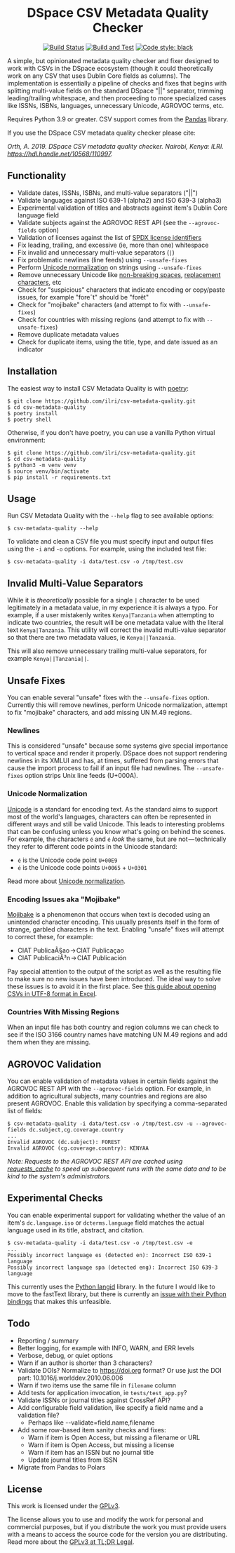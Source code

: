 <h1 align="center">DSpace CSV Metadata Quality Checker</h1>

<p align="center">
  <a href="https://ci.mjanja.ch/alanorth/csv-metadata-quality"><img alt="Build Status" src="https://ci.mjanja.ch/api/badges/alanorth/csv-metadata-quality/status.svg"></a>
  <a href="https://github.com/ilri/csv-metadata-quality/actions"><img alt="Build and Test" src="https://github.com/ilri/csv-metadata-quality/workflows/Build%20and%20Test/badge.svg"></a>
  <a href="https://github.com/psf/black"><img alt="Code style: black" src="https://img.shields.io/badge/code%20style-black-000000.svg"></a>
</p>

A simple, but opinionated metadata quality checker and fixer designed to work with CSVs in the DSpace ecosystem (though it could theoretically work on any CSV that uses Dublin Core fields as columns). The implementation is essentially a pipeline of checks and fixes that begins with splitting multi-value fields on the standard DSpace "||" separator, trimming leading/trailing whitespace, and then proceeding to more specialized cases like ISSNs, ISBNs, languages, unnecessary Unicode, AGROVOC terms, etc.

Requires Python 3.9 or greater. CSV support comes from the [Pandas](https://pandas.pydata.org/) library.

If you use the DSpace CSV metadata quality checker please cite:

*Orth, A. 2019. DSpace CSV metadata quality checker. Nairobi, Kenya: ILRI. https://hdl.handle.net/10568/110997.*

## Functionality

- Validate dates, ISSNs, ISBNs, and multi-value separators ("||")
- Validate languages against ISO 639-1 (alpha2) and ISO 639-3 (alpha3)
- Experimental validation of titles and abstracts against item's Dublin Core language field
- Validate subjects against the AGROVOC REST API (see the `--agrovoc-fields` option)
- Validation of licenses against the list of [SPDX license identifiers](https://spdx.org/licenses)
- Fix leading, trailing, and excessive (ie, more than one) whitespace
- Fix invalid and unnecessary multi-value separators (`|`)
- Fix problematic newlines (line feeds) using `--unsafe-fixes`
- Perform [Unicode normalization](https://withblue.ink/2019/03/11/why-you-need-to-normalize-unicode-strings.html) on strings using `--unsafe-fixes`
- Remove unnecessary Unicode like [non-breaking spaces](https://en.wikipedia.org/wiki/Non-breaking_space), [replacement characters](https://en.wikipedia.org/wiki/Specials_(Unicode_block)#Replacement_character), etc
- Check for "suspicious" characters that indicate encoding or copy/paste issues, for example "foreˆt" should be "forêt"
- Check for "mojibake" characters (and attempt to fix with `--unsafe-fixes`)
- Check for countries with missing regions (and attempt to fix with `--unsafe-fixes`)
- Remove duplicate metadata values
- Check for duplicate items, using the title, type, and date issued as an indicator

## Installation
The easiest way to install CSV Metadata Quality is with [poetry](https://python-poetry.org):

```
$ git clone https://github.com/ilri/csv-metadata-quality.git
$ cd csv-metadata-quality
$ poetry install
$ poetry shell
```

Otherwise, if you don't have poetry, you can use a vanilla Python virtual environment:

```
$ git clone https://github.com/ilri/csv-metadata-quality.git
$ cd csv-metadata-quality
$ python3 -m venv venv
$ source venv/bin/activate
$ pip install -r requirements.txt
```

## Usage
Run CSV Metadata Quality with the `--help` flag to see available options:

```
$ csv-metadata-quality --help
```

To validate and clean a CSV file you must specify input and output files using the `-i` and `-o` options. For example, using the included test file:

```
$ csv-metadata-quality -i data/test.csv -o /tmp/test.csv
```

## Invalid Multi-Value Separators
While it is *theoretically* possible for a single `|` character to be used legitimately in a metadata value, in my experience it is always a typo. For example, if a user mistakenly writes `Kenya|Tanzania` when attempting to indicate two countries, the result will be one metadata value with the literal text `Kenya|Tanzania`. This utility will correct the invalid multi-value separator so that there are two metadata values, ie `Kenya||Tanzania`.

This will also remove unnecessary trailing multi-value separators, for example `Kenya||Tanzania||`.

## Unsafe Fixes
You can enable several "unsafe" fixes with the `--unsafe-fixes` option. Currently this will remove newlines, perform Unicode normalization, attempt to fix "mojibake" characters, and add missing UN M.49 regions.

### Newlines
This is considered "unsafe" because some systems give special importance to vertical space and render it properly. DSpace does not support rendering newlines in its XMLUI and has, at times, suffered from parsing errors that cause the import process to fail if an input file had newlines. The `--unsafe-fixes` option strips Unix line feeds (U+000A).

### Unicode Normalization
[Unicode](https://en.wikipedia.org/wiki/Unicode) is a standard for encoding text. As the standard aims to support most of the world's languages, characters can often be represented in different ways and still be valid Unicode. This leads to interesting problems that can be confusing unless you know what's going on behind the scenes. For example, the characters `é` and `é` *look* the same, but are not — technically they refer to different code points in the Unicode standard:

- `é` is the Unicode code point `U+00E9`
- `é` is the Unicode code points `U+0065` + `U+0301`

Read more about [Unicode normalization](https://withblue.ink/2019/03/11/why-you-need-to-normalize-unicode-strings.html).

### Encoding Issues aka "Mojibake"
[Mojibake](https://en.wikipedia.org/wiki/Mojibake) is a phenomenon that occurs when text is decoded using an unintended character encoding. This usually presents itself in the form of strange, garbled characters in the text. Enabling "unsafe" fixes will attempt to correct these, for example:

- CIAT PublicaÃ§ao → CIAT Publicaçao
- CIAT PublicaciÃ³n → CIAT Publicación

Pay special attention to the output of the script as well as the resulting file to make sure no new issues have been introduced. The ideal way to solve these issues is to avoid it in the first place. See [this guide about opening CSVs in UTF-8 format in Excel](https://www.itg.ias.edu/content/how-import-csv-file-uses-utf-8-character-encoding-0).

### Countries With Missing Regions
When an input file has both country and region columns we can check to see if the ISO 3166 country names have matching UN M.49 regions and add them when they are missing.

## AGROVOC Validation
You can enable validation of metadata values in certain fields against the AGROVOC REST API with the `--agrovoc-fields` option. For example, in addition to agricultural subjects, many countries and regions are also present AGROVOC. Enable this validation by specifying a comma-separated list of fields:

```
$ csv-metadata-quality -i data/test.csv -o /tmp/test.csv -u --agrovoc-fields dc.subject,cg.coverage.country
...
Invalid AGROVOC (dc.subject): FOREST
Invalid AGROVOC (cg.coverage.country): KENYAA
```

*Note: Requests to the AGROVOC REST API are cached using [requests_cache](https://pypi.org/project/requests-cache/) to speed up subsequent runs with the same data and to be kind to the system's administrators.*

## Experimental Checks
You can enable experimental support for validating whether the value of an item's `dc.language.iso` or `dcterms.language` field matches the actual language used in its title, abstract, and citation.

```
$ csv-metadata-quality -i data/test.csv -o /tmp/test.csv -e
...
Possibly incorrect language es (detected en): Incorrect ISO 639-1 language
Possibly incorrect language spa (detected eng): Incorrect ISO 639-3 language
```

This currently uses the [Python langid](https://github.com/saffsd/langid.py) library. In the future I would like to move to the fastText library, but there is currently an [issue with their Python bindings](https://github.com/facebookresearch/fastText/issues/909) that makes this unfeasible.

## Todo

- Reporting / summary
- Better logging, for example with INFO, WARN, and ERR levels
- Verbose, debug, or quiet options
- Warn if an author is shorter than 3 characters?
- Validate DOIs? Normalize to https://doi.org format? Or use just the DOI part: 10.1016/j.worlddev.2010.06.006
- Warn if two items use the same file in `filename` column
- Add tests for application invocation, ie `tests/test_app.py`?
- Validate ISSNs or journal titles against CrossRef API?
- Add configurable field validation, like specify a field name and a validation file?
  - Perhaps like --validate=field.name,filename
- Add some row-based item sanity checks and fixes:
  - Warn if item is Open Access, but missing a filename or URL
  - Warn if item is Open Access, but missing a license
  - Warn if item has an ISSN but no journal title
  - Update journal titles from ISSN
- Migrate from Pandas to Polars

## License
This work is licensed under the [GPLv3](https://www.gnu.org/licenses/gpl-3.0.en.html).

The license allows you to use and modify the work for personal and commercial purposes, but if you distribute the work you must provide users with a means to access the source code for the version you are distributing. Read more about the [GPLv3 at TL;DR Legal](https://tldrlegal.com/license/gnu-general-public-license-v3-(gpl-3)).
